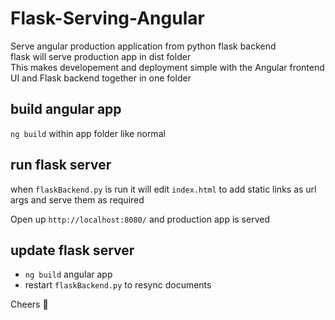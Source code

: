 # Flask-Serving-Angular
Serve angular production application from python flask backend\
flask will serve production app in dist folder\
This makes developement and deployment simple with the Angular frontend UI and Flask backend together in one folder

## build angular app
`ng build` within app folder like normal

## run flask server
when `flaskBackend.py` is run it will edit `index.html` to add static links as url args and serve them as required

Open up `http://localhost:8080/` and production app is served

## update flask server
* `ng build` angular app
* restart `flaskBackend.py` to resync documents

Cheers 🍺 